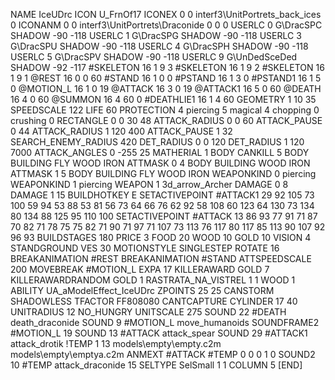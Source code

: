 NAME 			IceUDrc
ICON 			U_FrnOf17
ICONEX 0 0 interf3\UnitPortrets\_back_ices 0
ICONANM 0 0 interf3\UnitPortrets\Draconide 0 0 0
USERLC 			0 G\DracSPC SHADOW -90 -118
USERLC 			1 G\DracSPG SHADOW -90 -118
USERLC 			3 G\DracSPU SHADOW -90 -118
USERLC 			4 G\DracSPH SHADOW -90 -118
USERLC 			5 G\DracSPV SHADOW -90 -118
USERLC 			9 G\UnDedSceDed SHADOW -92 -117
#SKELETON               16 1 9 3
#SKELETON               16 1 9 2
#SKELETON               16 1 9 1
@REST      		16 0 0 60
#STAND     		16 1 0 0
#PSTAND    		16 1 3 0
#PSTAND1    		16 1 5 0
@MOTION_L  		16 1 0 19
@ATTACK    		16 3 0 19
@ATTACK1    		16 5 0 60
@DEATH     		16 4 0 60
@SUMMON     		16 4 60 0 
#DEATHLIE1 		16 1 4 60
GEOMETRY 		1 10 35
SPEEDSCALE 122
LIFE     		60
PROTECTION 		4 piercing 5 magical 4 chopping 0 crushing 0
RECTANGLE 		0 0 30 48
ATTACK_RADIUS 		0 0 60
ATTACK_PAUSE 		0 44
ATTACK_RADIUS 		1 120 400
ATTACK_PAUSE 		1 32
SEARCH_ENEMY_RADIUS 	420
DET_RADIUS 		0 0 120
DET_RADIUS 		1 120 7000
ATTACK_ANGLES 	 	0 -255 25
MATHERIAL 		1 BODY
CANKILL 		5 BODY BUILDING FLY WOOD IRON
ATTMASK 0 4 BODY BUILDING WOOD IRON
ATTMASK 1 5 BODY BUILDING FLY WOOD IRON
WEAPONKIND 		0 piercing
WEAPONKIND 		1 piercing
WEAPON			1 3d_arrow_Archer
DAMAGE   		0 8 
DAMAGE   		1 15
BUILDHOTKEY E
SETACTIVEPOINT 		#ATTACK1 29 92 105 73 100 59 94 53 88 53 81 56 73 64 66 76 62 92 58 108 60 123 64 130 73 134 80 134 88 125 95 110 100 
SETACTIVEPOINT 		#ATTACK 13 86 93 77 91 71 87 70 82 71 78 75 75 82 71 90 71 97 71 107 73 113 76 117 80 117 85 113 90 107 92 96 93 
BUILDSTAGES 		180
PRICE 			3 FOOD 20 WOOD 10 GOLD 10 
VISION 			4
STANDGROUND
VES 			30
MOTIONSTYLE 		SINGLESTEP
ROTATE 			16
BREAKANIMATION 		#REST
BREAKANIMATION 		#STAND
ATTSPEEDSCALE 200
MOVEBREAK 		#MOTION_L
EXPA 			17
KILLERAWARD             GOLD 7
KILLERAWARDRANDOM       GOLD 1
RASTRATA_NA_VISTREL 1 1 WOOD 1
ABILITY UA_aModelEffect_IceUDrc
ZPOINTS 25 25
CANSTORM
SHADOWLESS
TFACTOR FF808080
CANTCAPTURE
CYLINDER		17 40
UNITRADIUS 12
NO_HUNGRY
UNITSCALE		275
SOUND 22 #DEATH death_draconide
SOUND 9 #MOTION_L move_humanoids
SOUNDFRAME2 #MOTION_L 19
SOUND 13 #ATTACK attack_spear
SOUND 29 #ATTACK1 attack_drotik
!TEMP  1 13 models\empty\empty.c2m models\empty\emptya.c2m
ANMEXT #ATTACK #TEMP 0 0 0 1 0
SOUND2 10 #TEMP attack_draconide 15
SELTYPE SelSmall 1 1
COLUMN 5
[END]